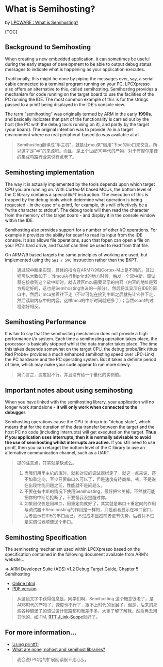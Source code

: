 # What is Semihosting?

by [LPCWARE : What is Semihosting?](http://www.lpcware.com/content/faq/lpcxpresso/semihosting)


[TOC]


## Background to Semihosting

When creating a new embedded application, it can sometimes be useful during the early stages of development to be able to output debug status messages to indicate what is happening as your application executes.

Traditionally, this might be done by piping the messages over, say, a serial cable connected to a terminal program running on your PC. LPCXpresso also offers an alternative to this, called semihosting. Semihosting provides a mechanism for code running on the target board to use the facilities of the PC running the IDE. The most common example of this is for the strings passed to a printf being displayed in the IDE's console view.

The term "semihosting" was originally termed by ARM in the early **1990s**, and basically indicates that part of the functionality is carried out by the host (the PC with the debug tools running on it), and partly by the target (your board). The original intention was to provide i/o in a target environment where no real peripheral-based i/o was available at all.

> Semihosting翻译成“半主机”，就是让mcu来“借用”下pc的i/o口来交互，所以这才是“半”的来源吧。而且，是上个世纪90年代的产物，对于有摩尔定律的集成电路行业来说有点老了。


## Semihosting implementation

The way it is actually implemented by the tools depends upon which target CPU you are running on. With Cortex-M based MCUs, the bottom level of the C library contains a special `BKPT` instruction. The execution of this is trapped by the debug tools which determine what operation is being requested - in the case of a printf, for example, this will effectively be a "write character to stdout". The debug tools will then read the character from the memory of the target board - and display it in the console window within the IDE.

Semihosting also provides support for a number of other I/O operations. For example it provides the ability for scanf to read its input from the IDE console. It also allows file operations, such that fopen can open a file on your PC's hard drive, and fscanf can then be used to read from that file.

On ARM7/9 based targets the same principles of working are used, but implemented using the `SWI / SVC` instruction rather than the BKPT.

> 通过软中断来实现，具体的指令在ARM7/9和Cortex-M上是不同的。其过程可以大致如下：当mcu执行到printf的地方时候，触发一个软中断，调试器在接收到这个软中断时，就去读区mcu需要显示的内容（内容的地址是双方规定好的，这也是Semihosting协议的一部分），然后将其显示在IDE的窗口中，然后让mcu接着往下走（不过可能在接到中断之后就先让它往下走，然后读取内存中的内容，这样mcu的中断时间就短多了）；当然scanf的过程刚好相反。

## Semihosting Performance

It is fair to say that the semihosting mechanism does not provide a high performance i/o system. Each time a semihosting operation takes place, the processor is basically stopped whilst the data transfer takes place. The time this takes depends somewhat on the target CPU, the debug probe/link (thus Red Probe+ provides a much enhanced semihosting speed over LPC-Link), the PC hardware and the PC operating system. But it takes a definite period of time, which may make your code appear to run more slowly.

> 简而言之，速度狠不行。并且没有给一个量化的实例值。

## Important notes about using semihosting

When you have linked with the semihosting library, your application will no longer work standalone - **it will only work when connected to the debugger**.

Semihosting operations cause the CPU to drop into "debug state", which means that for the duration of the data transfer between the target and the host PC no code (including interrupts) will get executed on the target. **Thus if you application uses interrupts, then it is normally advisable to avoid the use of semihosting whilst interrupts are active.** If you still need to use printf, then you can retarget the bottom level of the C library to use an alternative communication channel, such as a UART. 

> 提的注意点，其实就是缺点么。  
> 1. 当我们用半主机的库时，就和对应的调试器绑定了。就这一点来说，还不如重定向，至少只要串口久可以了，但是速度有待商榷。咦，不是说在出现性能问题之前，性能就不是问题么。  
>  2. 不要在有中断的情况下使用Semihosting，最好把它关掉，不然就可能把你的中断给抢断了，不要怪我没提醒过你。  
>  3. 如果用仅仅是用串口，用重定向就好了，其实就是串口＋重定向的作用与调试器＋Semihosting的作用是一样的，只是前者显示在串口窗口，后者显示在IDE的串口而已。不过成本显然前者更有优势，后者只不过是买调试器顺便送个串口。

## Semihosting Specification

The semihosting mechanism used within LPCXpresso based on the specification contained in the following document available from ARM's website...

=> ARM Developer Suite (ADS) v1.2 Debug Target Guide, Chapter 5. Semihosting

- [Online html](http://infocenter.arm.com/help/index.jsp?topic=/com.arm.doc.dui0058d/CIHBDHFF.html)
- [PDF version](http://infocenter.arm.com/help/topic/com.arm.doc.dui0058d/DUI0058.pdf)

> 从这段文字中获得信息是，同学们啊，Semihosting 这个概念很老了，是ADS时代的产物了，速度也不行了，跟不上时代的发展了。但是，后来的那些各种碉堡了的调试设计思路都和我差不多，大家了解了解我，然后再去用其他的，如ITM, [RTT](https://segger.com/jlink-real-time-terminal.html),[JLink-Scope](https://www.segger.com/j-link-j-scope.html)就好了。

## For more information...

- [Using printf()](http://www.lpcware.com/content/faq/lpcxpresso/using-printf)
- [What are none, nohost and semihost libraries?](http://www.lpcware.com/content/faq/lpcxpresso/library-variants)

> 我会说LPC给的扩展阅读很不走心么。

